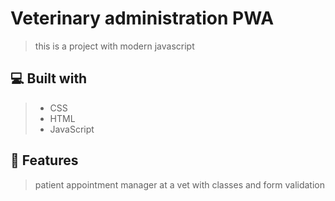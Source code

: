 # Veterinary administration PWA
> this is a project with modern javascript

## 💻 Built with
> - CSS
> - HTML
> - JavaScript

## 💾 Features
> patient appointment manager at a vet with classes and form validation
